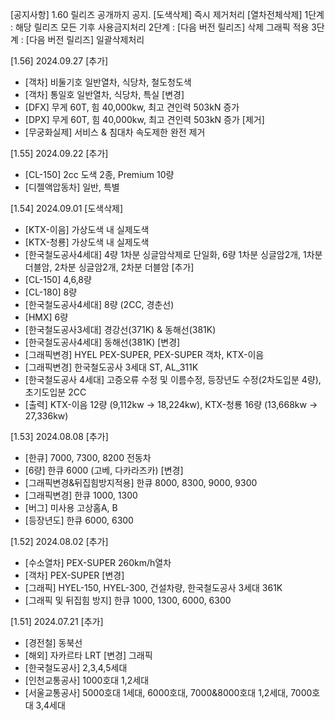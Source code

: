 [공지사항] 1.60 릴리즈 공개까지 공지.
[도색삭제] 즉시 제거처리
[열차전체삭제]
1단계 : 해당 릴리즈 모든 기후 사용금지처리
2단계 : [다음 버전 릴리즈] 삭제 그래픽 적용
3단계 : [다음 버전 릴리즈] 일괄삭제처리

[1.56] 2024.09.27
[추가]
- [객차] 비둘기호 일반열차, 식당차, 철도청도색
- [객차] 통일호 일반열차, 식당차, 특실
[변경]
- [DFX] 무게 60T, 힘 40,000kw, 최고 견인력 503kN 증가
- [DPX] 무게 60T, 힘 40,000kw, 최고 견인력 503kN 증가
[제거]
- [무궁화실제] 서비스 & 침대차 속도제한 완전 제거

[1.55] 2024.09.22
[추가]
- [CL-150] 2cc 도색 2종, Premium 10량
- [디젤액압동차] 일반, 특별

[1.54] 2024.09.01
[도색삭제]
- [KTX-이음] 가상도색 내 실제도색
- [KTX-청룡] 가상도색 내 실제도색
- [한국철도공사4세대] 4량 1차분 싱글암삭제로 단일화, 6량 1차분 싱글암2개, 1차분 더블암, 2차분 싱글암2개, 2차분 더블암
[추가]
- [CL-150] 4,6,8량
- [CL-180] 8량
- [한국철도공사4세대] 8량 (2CC, 경춘선)
- [HMX] 6량
- [한국철도공사3세대] 경강선(371K) & 동해선(381K)
- [한국철도공사4세대] 동해선(381K)
[변경]
- [그래픽변경] HYEL PEX-SUPER, PEX-SUPER 객차, KTX-이음
- [그래픽변경] 한국철도공사 3세대 ST, AL_311K
- [한국철도공사 4세대] 고증오류 수정 및 이름수정, 등장년도 수정(2차도입분 4량), 초기도입분 2CC
- [출력] KTX-이음 12량 (9,112kw -> 18,224kw), KTX-청룡 16량 (13,668kw -> 27,336kw)

[1.53] 2024.08.08
[추가]
- [한큐] 7000, 7300, 8200 전동차
- [6량] 한큐 6000 (고베, 다카라즈카)
[변경]
- [그래픽변경&뒤집힘방지적용] 한큐 8000, 8300, 9000, 9300
- [그래픽변경] 한큐 1000, 1300
- [버그] 미사용 고상홈A, B
- [등장년도] 한큐 6000, 6300

[1.52] 2024.08.02
[추가]
- [수소열차] PEX-SUPER 260km/h열차
- [객차] PEX-SUPER
[변경]
- [그래픽] HYEL-150, HYEL-300, 건설차량, 한국철도공사 3세대 361K
- [그래픽 및 뒤집힘 방지] 한큐 1000, 1300, 6000, 6300

[1.51] 2024.07.21
[추가]
- [경전철] 동북선
- [해외] 자카르타 LRT
[변경] 그래픽
- [한국철도공사] 2,3,4,5세대
- [인천교통공사] 1000호대 1,2세대
- [서울교통공사] 5000호대 1세대, 6000호대, 7000&8000호대 1,2세대, 7000호대 3,4세대